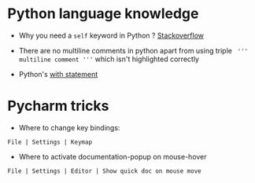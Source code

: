 # Python language knowledge

+ Why you need a ```self``` keyword in Python ? [Stackoverflow](https://stackoverflow.com/a/2725996)

+ There are no multiline comments in python apart from using triple ``` ''' multiline comment '''```
which isn't highlighted correctly

+ Python's [with statement](http://effbot.org/zone/python-with-statement.htm)



# Pycharm tricks

+ Where to change key bindings:
```
File | Settings | Keymap
```

+ Where to activate documentation-popup on mouse-hover
```
File | Settings | Editor | Show quick doc on mouse move
```